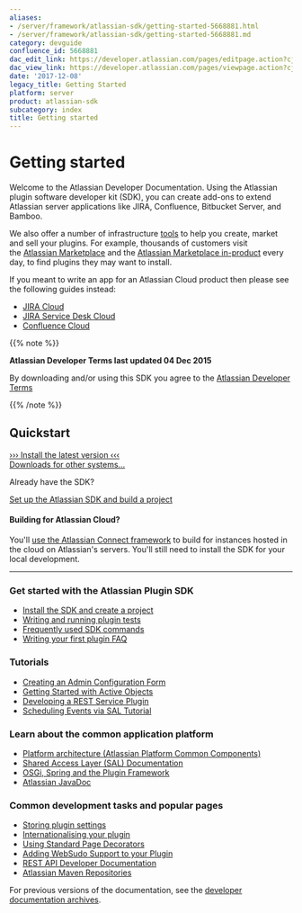 ```yaml
---
aliases:
- /server/framework/atlassian-sdk/getting-started-5668881.html
- /server/framework/atlassian-sdk/getting-started-5668881.md
category: devguide
confluence_id: 5668881
dac_edit_link: https://developer.atlassian.com/pages/editpage.action?cjm=wozere&pageId=5668881
dac_view_link: https://developer.atlassian.com/pages/viewpage.action?cjm=wozere&pageId=5668881
date: '2017-12-08'
legacy_title: Getting Started
platform: server
product: atlassian-sdk
subcategory: index
title: Getting started
---
```

# Getting started

Welcome to the Atlassian Developer Documentation. Using the Atlassian plugin software developer kit (SDK), you can create add-ons to extend Atlassian server applications like JIRA, Confluence, Bitbucket Server, and Bamboo.

We also offer a number of infrastructure [tools](/server/framework/atlassian-sdk/developer-tools) to help you create, market and sell your plugins. For example, thousands of customers visit the <a href="http://marketplace.atlassian.com" class="external-link">Atlassian Marketplace</a> and the <a href="https://confluence.atlassian.com/display/UPM/Universal+Plugin+Manager+Documentation" class="external-link">Atlassian Marketplace in-product</a> every day, to find plugins they may want to install.

If you meant to write an app for an Atlassian Cloud product then please see the following guides instead:

-   [JIRA Cloud](https://developer.atlassian.com/cloud/jira/platform/getting-started/)
-   [JIRA Service Desk Cloud](https://developer.atlassian.com/cloud/jira/service-desk/getting-started/)
-   [Confluence Cloud](https://developer.atlassian.com/cloud/confluence/getting-started/)

{{% note %}}

**Atlassian Developer Terms last updated 04 Dec 2015**

By downloading and/or using this SDK you agree to the <span class="underline">[Atlassian Developer Terms](https://developer.atlassian.com/display/MARKET/Atlassian+Developer+Terms)</span>

{{% /note %}}

## Quickstart

<a href="#install-the-latest-version" class="sdk-installer">››› Install the latest version ‹‹‹</a>  
<a href="https://developer.atlassian.com/display/DOCS/Downloads" class="sdk-download-link">Downloads for other systems...</a>

Already have the SDK?

<a href="https://developer.atlassian.com/display/DOCS/Set+up+the+Atlassian+Plugin+SDK+and+Build+a+Project" class="external-link">Set up the Atlassian SDK and build a project</a>

#### Building for Atlassian Cloud?

You'll [use the Atlassian Connect framework](https://developer.atlassian.com/static/connect/docs/guides/introduction.html) to build for instances hosted in the cloud on Atlassian's servers. You'll still need to install the SDK for your local development.  

------------------------------------------------------------------------

### Get started with the Atlassian Plugin SDK

-   [Install the SDK and create a project](/server/framework/atlassian-sdk/set-up-the-atlassian-plugin-sdk-and-build-a-project)
-   [Writing and running plugin tests](/server/framework/atlassian-sdk/writing-and-running-plugin-tests)  
-   [Frequently used SDK commands](/server/framework/atlassian-sdk/frequently-used-commands)
-   [Writing your first plugin FAQ](/server/framework/atlassian-sdk/writing-your-first-plugin-faq)

### Tutorials

-   [Creating an Admin Configuration Form](/server/framework/atlassian-sdk/creating-an-admin-configuration-form)
-   [Getting Started with Active Objects](/server/framework/atlassian-sdk/getting-started-with-active-objects)
-   [Developing a REST Service Plugin](/server/framework/atlassian-sdk/developing-a-rest-service-plugin)
-   [Scheduling Events via SAL Tutorial](/server/framework/atlassian-sdk/scheduling-events-via-sal-tutorial)  

### Learn about the common application platform

-   [Platform architecture (Atlassian Platform Common Components)](https://developer.atlassian.com/display/DOCS/Atlassian+Platform+Common+Components)
-   <a href="https://developer-staging.atlassian.com/display/DOCS/Atlassian+Platform+Common+Components" class="external-link">S</a>[hared Access Layer (SAL) Documentation](https://developer.atlassian.com/display/DOCS/REST+API+Developer+Documentation)
-   [OSGi, Spring and the Plugin Framework](https://developer.atlassian.com/display/DOCS/OSGi%2C+Spring+and+the+Plugin+Framework)
-   [Atlassian JavaDoc](https://developer.atlassian.com/static/)  

### Common development tasks and popular pages 

-   [Storing plugin settings](/server/framework/atlassian-sdk/storing-plugin-settings)
-   [Internationalising your plugin](/server/framework/atlassian-sdk/internationalising-your-plugin)
-   [Using Standard Page Decorators](/server/framework/atlassian-sdk/using-standard-page-decorators)
-   [Adding WebSudo Support to your Plugin](/server/framework/atlassian-sdk/adding-websudo-support-to-your-plugin)
-   [REST API Developer Documentation](https://developer.atlassian.com/display/DOCS/REST+API+Developer+Documentation)
-   [Atlassian Maven Repositories](https://developer.atlassian.com/display/DOCS/Atlassian+Maven+Repositories)

For previous versions of the documentation, see the [developer documentation archives](https://developer.atlassian.com/display/ARCHIVES).
